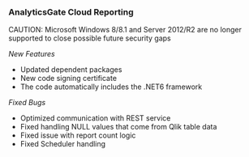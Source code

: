 ### AnalyticsGate Cloud Reporting
CAUTION: Microsoft Windows 8/8.1 and Server 2012/R2 are no longer supported to close possible future security gaps

*New Features*
- Updated dependent packages
- New code signing certificate
- The code automatically includes the .NET6 framework


*Fixed Bugs*
- Optimized communication with REST service
- Fixed handling NULL values that come from Qlik table data
- Fixed issue with report count logic
- Fixed Scheduler handling
